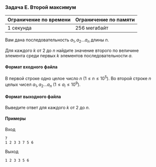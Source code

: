 ### Задача E. Второй максимум

| Ограничение по времени | Ограничение по памяти |
| :--------------------- | :-------------------- |
| 1 секунда              | 256 мегабайт          |

Вам дана последовательность $a_1, a_2...a_n$ длины $n$.

Для каждого $k$ от $2$ до $n$ найдите значение второго по величине элемента среди первых $k$ элементов последовательности $a$.

#### Формат входного файла

В первой строке одно целое число $n$ $(1 \le n \le 10^5)$.
Во второй строке $n$ целых чисел $a_1, a_2... a_n$ $(1 \le a_i \le 10^9)$.

#### Формат выходного файла

Выведите ответ для каждого $k$ от $2$ до $n$.

#### Примеры

Вход

```
7
1 2 3 3 7 5 6
```

Выход

```
1 2 3 3 5 6
```
